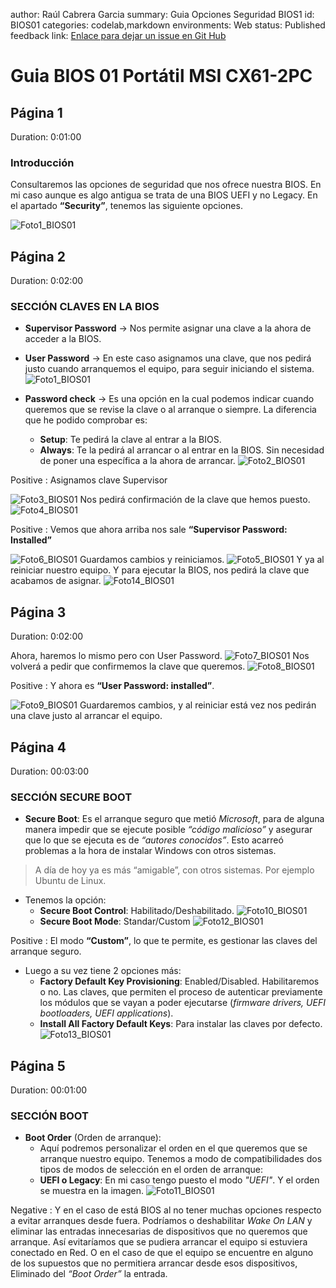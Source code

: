 author: Raúl Cabrera Garcia
summary: Guia Opciones Seguridad BIOS1
id: BIOS01
categories: codelab,markdown
environments: Web
status: Published
feedback link: [Enlace para dejar un issue en Git Hub](https://github.com/rullcabrera/GUIA_BIOS01/issues)

# Guia BIOS 01 Portátil MSI CX61-2PC

## Página 1
Duration: 0:01:00

### Introducción
Consultaremos las opciones de seguridad que nos ofrece nuestra BIOS.
En mi caso aunque es algo antigua se trata de una BIOS UEFI y no Legacy.
En el apartado **“Security”**, tenemos las siguiente opciones.

![Foto1_BIOS01](img/foto_portatil.jpg)

## Página 2
Duration: 0:02:00

### SECCIÓN CLAVES EN LA BIOS

* **Supervisor Password** → Nos permite asignar una clave a la ahora de acceder a la BIOS.
* **User Password** → En este caso asignamos una clave, que nos pedirá justo cuando arranquemos el equipo, para seguir iniciando el sistema.
![Foto1_BIOS01](img/foto1.jpg)

* **Password check** → Es una opción en la cual podemos indicar cuando queremos que se revise la clave o al arranque o siempre. La diferencia que he podido comprobar es:
    * **Setup**: Te pedirá la clave al entrar a la BIOS.
    * **Always**: Te la pedirá al arrancar o al entrar en la BIOS. Sin necesidad de poner una específica a la ahora de arrancar.
![Foto2_BIOS01](img/foto2.jpg)

Positive
: Asignamos clave Supervisor

![Foto3_BIOS01](img/foto3.jpg)
Nos pedirá confirmación de la clave que hemos puesto.
![Foto4_BIOS01](img/foto4.jpg)

Positive
: Vemos que ahora arriba nos sale **“Supervisor Password: Installed”**

![Foto6_BIOS01](img/foto6.jpg)
Guardamos cambios y reiniciamos.
![Foto5_BIOS01](img/foto5.jpg)
Y ya al reiniciar nuestro equipo. Y para ejecutar la BIOS, nos pedirá la clave que acabamos  de asignar.
![Foto14_BIOS01](img/foto14.jpg)

## Página 3
Duration: 0:02:00

Ahora, haremos lo mismo pero con User Password.
![Foto7_BIOS01](img/foto7.jpg)
Nos volverá a pedir que confirmemos la clave que queremos.
![Foto8_BIOS01](img/foto8.jpg)

Positive
: Y ahora es **“User Password: installed”**.

![Foto9_BIOS01](img/foto9.jpg)
Guardaremos cambios, y al reiniciar está vez nos pedirán una clave justo al arrancar el equipo.

## Página 4
Duration: 00:03:00

### SECCIÓN SECURE BOOT

* **Secure Boot**: Es el arranque seguro que metió *Microsoft*, para de alguna manera impedir que se ejecute posible *“código malicioso”* y asegurar que lo que se ejecuta es de *“autores conocidos”*. Esto acarreó problemas a la hora de instalar Windows con otros sistemas.

> A día de hoy ya es más “amigable”, con otros sistemas.
> Por ejemplo Ubuntu de Linux.

* Tenemos la opción:
    * **Secure Boot Control**: Habilitado/Deshabilitado.
![Foto10_BIOS01](img/foto10.jpg)
    * **Secure Boot Mode**: Standar/Custom
![Foto12_BIOS01](img/foto12.jpg)

Positive
: El modo **“Custom”**, lo que te permite, es gestionar las claves del arranque seguro.

* Luego a su vez tiene 2 opciones más:
    * **Factory Default Key Provisioning**: Enabled/Disabled. Habilitaremos o no. Las claves, que permiten el proceso de autenticar previamente los módulos que se vayan a poder ejecutarse (*firmware drivers, UEFI bootloaders, UEFI applications*).
    * **Install All Factory Default Keys**: Para instalar las claves por defecto.
![Foto13_BIOS01](img/foto13.jpg)

## Página 5
Duration: 00:01:00

### SECCIÓN BOOT

* **Boot Order** (Orden de arranque):
    * Aquí podremos personalizar el orden en el que queremos que se arranque nuestro equipo. Tenemos a modo de compatibilidades dos tipos de modos de selección en el orden de arranque:
    * **UEFI o Legacy**: En mi caso tengo puesto el modo *"UEFI"*. Y el orden se muestra en la imagen.
![Foto11_BIOS01](img/foto11.jpg)

Negative
: Y en el caso de está BIOS al no tener muchas opciones respecto a evitar arranques desde fuera. Podríamos o deshabilitar *Wake On LAN* y eliminar las entradas innecesarias de dispositivos que no queremos que arranque. Así evitaríamos que se pudiera arrancar el equipo si estuviera conectado en Red. O en el caso de que el equipo se encuentre en alguno de los supuestos que no permitiera arrancar desde esos dispositivos, Eliminado del *“Boot Order”* la entrada.
